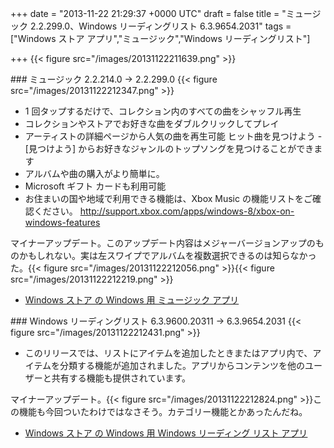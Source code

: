 
+++
date = "2013-11-22 21:29:37 +0000 UTC"
draft = false
title = "ミュージック 2.2.299.0、Windows リーディングリスト 6.3.9654.2031"
tags = ["Windows ストア アプリ","ミュージック","Windows リーディングリスト"]

+++
{{< figure src="/images/20131122211639.png"  >}}<br/>


<div class="section">
    ### ミュージック 2.2.214.0 → 2.2.299.0
    {{< figure src="/images/20131122212347.png"  >}}<br/>


<ul>
<li>1 回タップするだけで、コレクション内のすべての曲をシャッフル再生</li>
<li>コレクションやストアでお好きな曲をダブルクリックしてプレイ</li>
<li>アーティストの詳細ページから人気の曲を再生可能 ヒット曲を見つけよう - [見つけよう] からお好きなジャンルのトップソングを見つけることができます</li>
<li>アルバムや曲の購入がより簡単に。</li>
<li>Microsoft ギフト カードも利用可能</li>
<li>お住まいの国や地域で利用できる機能は、Xbox Music の機能リストをご確認ください。 <a href="http://support.xbox.com/apps/windows-8/xbox-on-windows-features">http://support.xbox.com/apps/windows-8/xbox-on-windows-features</a></li>
</ul>マイナーアップデート。このアップデート内容はメジャーバージョンアップのものかもしれない。実は左スワイプでアルバムを複数選択できるのは知らなかった。{{< figure src="/images/20131122212056.png"  >}}{{< figure src="/images/20131122212219.png"  >}}<br/>


<ul>
<li><a href="http://apps.microsoft.com/windows/ja-jp/app/music/16db93bf-8748-449a-96ba-e9ed3a5f872d">Windows ストア の Windows 用 ミュージック アプリ</a></li>
</ul>
</div>
<div class="section">
    ### Windows リーディングリスト 6.3.9600.20311 → 6.3.9654.2031
    {{< figure src="/images/20131122212431.png"  >}}<br/>


<ul>
<li>このリリースでは、リストにアイテムを追加したときまたはアプリ内で、アイテムを分類する機能が追加されました。アプリからコンテンツを他のユーザーと共有する機能も提供されています。</li>
</ul>マイナーアップデート。{{< figure src="/images/20131122212824.png"  >}}この機能も今回ついたわけではなさそう。カテゴリー機能とかあったんだね。

<ul>
<li><a href="http://apps.microsoft.com/windows/ja-jp/app/windows-reading-list/98bc0b52-5e5c-4097-b58e-e8e859e1829f">Windows ストア の Windows 用 Windows リーディング リスト アプリ</a></li>
</ul>
</div>

